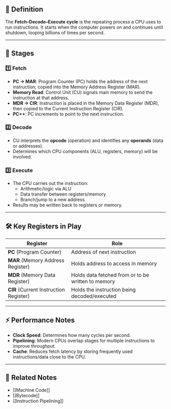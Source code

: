 
## 📜 Definition

The **Fetch–Decode–Execute cycle** is the repeating process a CPU uses to run instructions.
It starts when the computer powers on and continues until shutdown, looping billions of times per second.

---

## 🧩 Stages

### 1️⃣ Fetch

- **PC → MAR**: Program Counter (PC) holds the address of the next instruction; copied into the Memory Address Register (MAR).
- **Memory Read**: Control Unit (CU) signals main memory to send the instruction at that address.
- **MDR → CIR**: Instruction is placed in the Memory Data Register (MDR), then copied to the Current Instruction Register (CIR).
- **PC++**: PC increments to point to the next instruction.

### 2️⃣ Decode

- CU interprets the **opcode** (operation) and identifies any **operands** (data or addresses).
- Determines which CPU components (ALU, registers, memory) will be involved.

### 3️⃣ Execute

- The CPU carries out the instruction:
  - Arithmetic/logic via ALU
  - Data transfer between registers/memory
  - Branch/jump to a new address
- Results may be written back to registers or memory.

---

## 🛠 Key Registers in Play

| Register | Role |
|----------|------|
| **PC** (Program Counter) | Address of next instruction |
| **MAR** (Memory Address Register) | Holds address to access in memory |
| **MDR** (Memory Data Register) | Holds data fetched from or to be written to memory |
| **CIR** (Current Instruction Register) | Holds the instruction being decoded/executed |

---

## ⚡ Performance Notes

- **Clock Speed**: Determines how many cycles per second.
- **Pipelining**: Modern CPUs overlap stages for multiple instructions to improve throughput.
- **Cache**: Reduces fetch latency by storing frequently used instructions/data close to the CPU.

---

## 📌 Related Notes

- [[Machine Code]]
- [[Bytecode]]
- [[Instruction Pipelining]]
